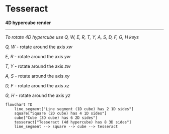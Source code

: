 # Tesseract

**4D hypercube render**

---

*To rotate 4D hypercube use Q, W, E, R, T, Y, A, S, D, F, G, H keys*

*Q, W* - rotate around the axis *xw*

*E, R* - rotate around the axis *yw*

*T, Y* - rotate around the axis *zw*

*A, S* - rotate around the axis *xy*

*D, F* - rotate around the axis *xz*

*G, H* - rotate around the axis *yz*



```mermaind
flowchart TD
    line_segment["Line segment (1D cube) has 2 1D sides"]
    square["Square (2D cube) has 4 1D sides"]
    cube["Cube (3D cube) has 6 2D sides"]
    tesseract["Tesseract (4d hypercube) has 8 3D sides"]
    line_segment --> square --> cube --> tesseract
```